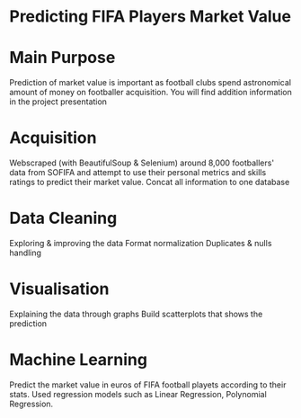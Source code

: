 # Predicting FIFA Players Market Value
# Main Purpose
Prediction of market value is important as football clubs spend astronomical amount of money on footballer acquisition.
You will find addition information in the project presentation

# Acquisition
Webscraped (with BeautifulSoup & Selenium) around 8,000 footballers' data from SOFIFA and attempt to use their personal metrics and skills ratings to predict their market value.
Concat all information to one database

# Data Cleaning
Exploring & improving the data
Format normalization
Duplicates & nulls handling

# Visualisation
Explaining the data through graphs
Build scatterplots that shows the prediction
# Machine Learning
Predict the market value in euros of FIFA football playets according to their stats.
Used regression models such as Linear Regression, Polynomial Regression.
